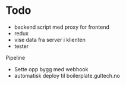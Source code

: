 # Todo

- backend script med proxy for frontend
- redux
- vise data fra server i klienten
- tester

Pipeline

- Sette opp bygg med webhook
- automatisk deploy til boilerplate.gultech.no



